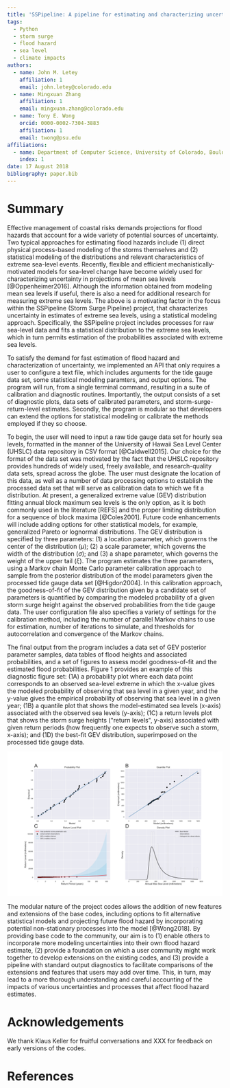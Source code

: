 ```yaml
---
title: 'SSPipeline: A pipeline for estimating and characterizing uncertainty in coastal storm surge levels'
tags:
  - Python
  - storm surge
  - flood hazard
  - sea level
  - climate impacts
authors:
  - name: John M. Letey
    affiliation: 1
    email: john.letey@colorado.edu
  - name: Mingxuan Zhang
    affiliation: 1
    email: mingxuan.zhang@colorado.edu
  - name: Tony E. Wong
    orcid: 0000-0002-7304-3883
    affiliation: 1
    email: twong@psu.edu
affiliations:
  - name: Department of Computer Science, University of Colorado, Boulder, CO, USA
    index: 1
date: 17 August 2018
bibliography: paper.bib
---
```


# Summary
Effective management of coastal risks demands projections for flood hazards that account for a wide variety of potential sources of uncertainty. Two typical approaches for estimating flood hazards include (1) direct physical process-based modeling of the storms themselves and (2) statistical modeling of the distributions and relevant characteristics of extreme sea-level events. Recently, flexible and efficient mechanistically-motivated models for sea-level change have become widely used for characterizing uncertainty in projections of mean sea levels [@Oppenheimer2016]. Although the information obtained from modeling mean sea levels if useful, there is also a need for additional research for measuring extreme sea levels. The above is a motivating factor in the focus within the SSPipeline (Storm Surge Pipeline) project, that characterizes uncertainty in estimates of extreme sea levels, using a statistical modeling approach. Specifically, the SSPipeline project includes processes for raw sea-level data and fits a statistical distribution to the extreme sea levels, which in turn permits estimation of the probabilities associated with extreme sea levels.

To satisfy the demand for fast estimation of flood hazard and characterization of uncertainty, we implemented an API that only requires a user to configure a text file, which includes arguments for the tide gauge data set, some statistical modeling paramters, and output options. The program will run, from a single terminal command, resulting in a suite of calibration and diagnostic routines. Importantly, the output consists of a set of diagnostic plots, data sets of calibrated parameters, and storm-surge-return-level estimates. Secondly, the program is modular so that developers can extend the options for statistical modeling or calibrate the methods employed if they so choose.

To begin, the user will need to input a raw tide gauge data set for hourly sea levels, formatted in the manner of the University of Hawaii Sea Level Center (UHSLC) data repository in CSV format [@Caldwell2015]. Our choice for the format of the data set was motivated by the fact that the UHSLC repository provides hundreds of widely used, freely available, and research-quality data sets, spread across the globe. The user must designate the location of this data, as well as a number of data processing options to establish the processed data set that will serve as calibration data to which we fit a distribution. At present, a generalized extreme value (GEV) distribution fitting annual block maximum sea levels is the only option, as it is both commonly used in the literature [REFS] and the proper limiting distribution for a sequence of block maxima [@Coles2001]. Future code enhancements will include adding options for other statistical models, for example, generalized Pareto or lognormal distributions. The GEV distribution is specified by three parameters: (1) a location parameter, which governs the center of the distribution ($\mu$); (2) a scale parameter, which governs the width of the distribution ($\sigma$); and (3) a shape parameter, which governs the weight of the upper tail ($\xi$). The program estimates the three parameters, using a Markov chain Monte Carlo parameter calibration approach to sample from the posterior distribution of the model parameters given the processed tide gauge data set [@Higdon2004]. In this calibration approach, the goodness-of-fit of the GEV distribution given by a candidate set of parameters is quantified by comparing the modeled probability of a given storm surge height against the observed probabilities from the tide gauge data. The user configuration file also specifies a variety of settings for the calibration method, including the number of parallel Markov chains to use for estimation, number of iterations to simulate, and thresholds for autocorrelation and convergence of the Markov chains.

The final output from the program includes a data set of GEV posterior parameter samples, data tables of flood heights and associated probabilities, and a set of figures to assess model goodness-of-fit and the estimated flood probabilities. Figure 1 provides an example of this diagnostic figure set: (1A) a probability plot where each data point corresponds to an observed sea-level extreme in which the x-value gives the modeled probability of observing that sea level in a given year, and the y-value gives the empirical probability of observing that sea level in a given year; (1B) a quantile plot that shows the model-estimated sea levels (x-axis) associated with the observed sea levels (y-axis); (1C) a return levels plot that shows the storm surge heights ("return levels", y-axis) associated with given return periods (how frequently one expects to observe such a storm, x-axis); and (1D) the best-fit GEV distribution, superimposed on the processed tide gauge data.

![Diagnostic output plots using tide gauge data from Grand Isle, Louisiana, USA.](figure1.png)

The modular nature of the project codes allows the addition of new features and extensions of the base codes, including options to fit alternative statistical models and projecting future flood hazard by incorporating potential non-stationary processes into the model [@Wong2018]. By providing base code to the community, our aim is to (1) enable others to incorporate more modeling uncertainties into their own flood hazard estimate, (2) provide a foundation on which a user community might work together to develop extensions on the existing codes, and (3) provide a pipeline with standard output diagnostics to facilitate comparisons of the extensions and features that users may add over time. This, in turn, may lead to a more thorough understanding and careful accounting of the impacts of various uncertainties and processes that affect flood hazard estimates.

# Acknowledgements
We thank Klaus Keller for fruitful conversations and XXX for feedback on early
versions of the codes.

# References
